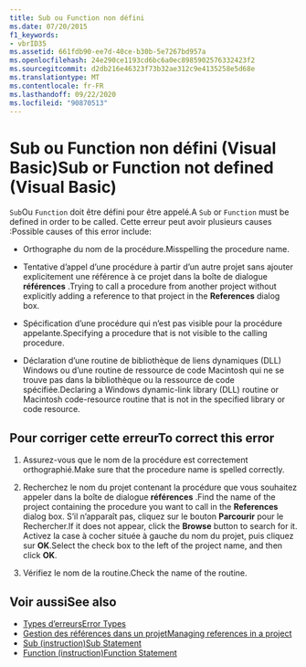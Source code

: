 ```yaml
---
title: Sub ou Function non défini
ms.date: 07/20/2015
f1_keywords:
- vbrID35
ms.assetid: 661fdb90-ee7d-40ce-b30b-5e7267bd957a
ms.openlocfilehash: 24e290ce1193cd6bc6a0ec8985902576332423f2
ms.sourcegitcommit: d2db216e46323f73b32ae312c9e4135258e5d68e
ms.translationtype: MT
ms.contentlocale: fr-FR
ms.lasthandoff: 09/22/2020
ms.locfileid: "90870513"
---
```

# <a name="sub-or-function-not-defined-visual-basic"></a><span data-ttu-id="1ac06-102">Sub ou Function non défini (Visual Basic)</span><span class="sxs-lookup"><span data-stu-id="1ac06-102">Sub or Function not defined (Visual Basic)</span></span>

<span data-ttu-id="1ac06-103">`Sub`Ou `Function` doit être défini pour être appelé.</span><span class="sxs-lookup"><span data-stu-id="1ac06-103">A `Sub` or `Function` must be defined in order to be called.</span></span> <span data-ttu-id="1ac06-104">Cette erreur peut avoir plusieurs causes :</span><span class="sxs-lookup"><span data-stu-id="1ac06-104">Possible causes of this error include:</span></span>  
  
- <span data-ttu-id="1ac06-105">Orthographe du nom de la procédure.</span><span class="sxs-lookup"><span data-stu-id="1ac06-105">Misspelling the procedure name.</span></span>  
  
- <span data-ttu-id="1ac06-106">Tentative d’appel d’une procédure à partir d’un autre projet sans ajouter explicitement une référence à ce projet dans la boîte de dialogue **références** .</span><span class="sxs-lookup"><span data-stu-id="1ac06-106">Trying to call a procedure from another project without explicitly adding a reference to that project in the **References** dialog box.</span></span>  
  
- <span data-ttu-id="1ac06-107">Spécification d’une procédure qui n’est pas visible pour la procédure appelante.</span><span class="sxs-lookup"><span data-stu-id="1ac06-107">Specifying a procedure that is not visible to the calling procedure.</span></span>  
  
- <span data-ttu-id="1ac06-108">Déclaration d’une routine de bibliothèque de liens dynamiques (DLL) Windows ou d’une routine de ressource de code Macintosh qui ne se trouve pas dans la bibliothèque ou la ressource de code spécifiée.</span><span class="sxs-lookup"><span data-stu-id="1ac06-108">Declaring a Windows dynamic-link library (DLL) routine or Macintosh code-resource routine that is not in the specified library or code resource.</span></span>  
  
## <a name="to-correct-this-error"></a><span data-ttu-id="1ac06-109">Pour corriger cette erreur</span><span class="sxs-lookup"><span data-stu-id="1ac06-109">To correct this error</span></span>  
  
1. <span data-ttu-id="1ac06-110">Assurez-vous que le nom de la procédure est correctement orthographié.</span><span class="sxs-lookup"><span data-stu-id="1ac06-110">Make sure that the procedure name is spelled correctly.</span></span>  
  
2. <span data-ttu-id="1ac06-111">Recherchez le nom du projet contenant la procédure que vous souhaitez appeler dans la boîte de dialogue **références** .</span><span class="sxs-lookup"><span data-stu-id="1ac06-111">Find the name of the project containing the procedure you want to call in the **References** dialog box.</span></span> <span data-ttu-id="1ac06-112">S’il n’apparaît pas, cliquez sur le bouton **Parcourir** pour le Rechercher.</span><span class="sxs-lookup"><span data-stu-id="1ac06-112">If it does not appear, click the **Browse** button to search for it.</span></span> <span data-ttu-id="1ac06-113">Activez la case à cocher située à gauche du nom du projet, puis cliquez sur **OK**.</span><span class="sxs-lookup"><span data-stu-id="1ac06-113">Select the check box to the left of the project name, and then click **OK**.</span></span>  
  
3. <span data-ttu-id="1ac06-114">Vérifiez le nom de la routine.</span><span class="sxs-lookup"><span data-stu-id="1ac06-114">Check the name of the routine.</span></span>  
  
## <a name="see-also"></a><span data-ttu-id="1ac06-115">Voir aussi</span><span class="sxs-lookup"><span data-stu-id="1ac06-115">See also</span></span>

- [<span data-ttu-id="1ac06-116">Types d’erreurs</span><span class="sxs-lookup"><span data-stu-id="1ac06-116">Error Types</span></span>](../../programming-guide/language-features/error-types.md)
- [<span data-ttu-id="1ac06-117">Gestion des références dans un projet</span><span class="sxs-lookup"><span data-stu-id="1ac06-117">Managing references in a project</span></span>](/visualstudio/ide/managing-references-in-a-project)
- [<span data-ttu-id="1ac06-118">Sub (instruction)</span><span class="sxs-lookup"><span data-stu-id="1ac06-118">Sub Statement</span></span>](../statements/sub-statement.md)
- [<span data-ttu-id="1ac06-119">Function (instruction)</span><span class="sxs-lookup"><span data-stu-id="1ac06-119">Function Statement</span></span>](../statements/function-statement.md)
